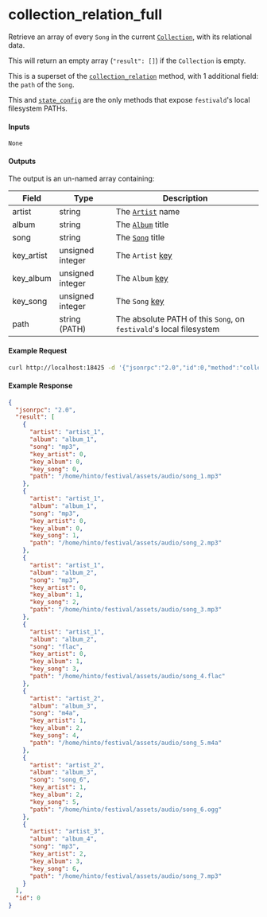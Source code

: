 # collection_relation_full
Retrieve an array of every `Song` in the current [`Collection`](../../common-objects/collection.md), with its relational data.

This will return an empty array (`"result": []`) if the `Collection` is empty.

This is a superset of the [`collection_relation`](collection_relation.md) method, with 1 additional field: the `path` of the `Song`.

This and [`state_config`](../state-retrieval/state_config.md) are the only methods that expose `festivald`'s local filesystem PATHs.

#### Inputs
`None`

#### Outputs
The output is an un-named array containing:

| Field      | Type             | Description |
|------------|------------------|-------------|
| artist     | string           | The [`Artist`](../../common-objects/artist.md) name
| album      | string           | The [`Album`](../../common-objects/album.md) title
| song       | string           | The [`Song`](../../common-objects/song.md) title
| key_artist | unsigned integer | The `Artist` [key](../../common-objects/key.md)
| key_album  | unsigned integer | The `Album` [key](../../common-objects/key.md)
| key_song   | unsigned integer | The `Song` [key](../../common-objects/key.md)
| path       | string (PATH)    | The absolute PATH of this `Song`, on `festivald`'s local filesystem

#### Example Request
```bash
curl http://localhost:18425 -d '{"jsonrpc":"2.0","id":0,"method":"collection_relation_full"}'
```

#### Example Response
```json
{
  "jsonrpc": "2.0",
  "result": [
    {
      "artist": "artist_1",
      "album": "album_1",
      "song": "mp3",
      "key_artist": 0,
      "key_album": 0,
      "key_song": 0,
      "path": "/home/hinto/festival/assets/audio/song_1.mp3"
    },
    {
      "artist": "artist_1",
      "album": "album_1",
      "song": "mp3",
      "key_artist": 0,
      "key_album": 0,
      "key_song": 1,
      "path": "/home/hinto/festival/assets/audio/song_2.mp3"
    },
    {
      "artist": "artist_1",
      "album": "album_2",
      "song": "mp3",
      "key_artist": 0,
      "key_album": 1,
      "key_song": 2,
      "path": "/home/hinto/festival/assets/audio/song_3.mp3"
    },
    {
      "artist": "artist_1",
      "album": "album_2",
      "song": "flac",
      "key_artist": 0,
      "key_album": 1,
      "key_song": 3,
      "path": "/home/hinto/festival/assets/audio/song_4.flac"
    },
    {
      "artist": "artist_2",
      "album": "album_3",
      "song": "m4a",
      "key_artist": 1,
      "key_album": 2,
      "key_song": 4,
      "path": "/home/hinto/festival/assets/audio/song_5.m4a"
    },
    {
      "artist": "artist_2",
      "album": "album_3",
      "song": "song_6",
      "key_artist": 1,
      "key_album": 2,
      "key_song": 5,
      "path": "/home/hinto/festival/assets/audio/song_6.ogg"
    },
    {
      "artist": "artist_3",
      "album": "album_4",
      "song": "mp3",
      "key_artist": 2,
      "key_album": 3,
      "key_song": 6,
      "path": "/home/hinto/festival/assets/audio/song_7.mp3"
    }
  ],
  "id": 0
}
```
